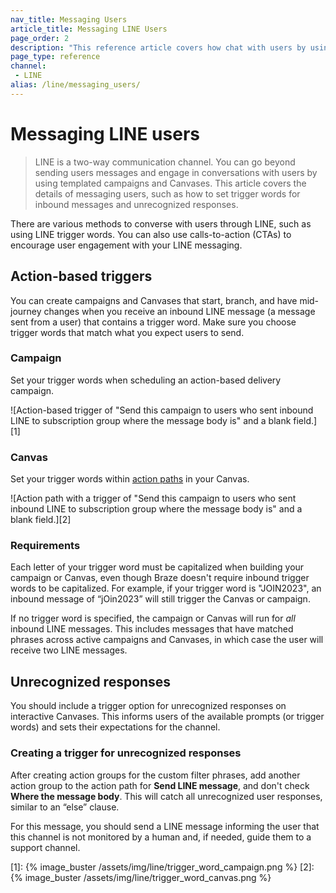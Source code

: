 ```yaml
---
nav_title: Messaging Users
article_title: Messaging LINE Users
page_order: 2
description: "This reference article covers how chat with users by using templated campaigns and Canvases."
page_type: reference
channel:
 - LINE
alias: /line/messaging_users/
---
```


# Messaging LINE users

> LINE is a two-way communication channel. You can go beyond sending users messages and engage in conversations with users by using templated campaigns and Canvases. This article covers the details of messaging users, such as how to set trigger words for inbound messages and unrecognized responses.

There are various methods to converse with users through LINE, such as using LINE trigger words. You can also use calls-to-action (CTAs) to encourage user engagement with your LINE messaging.

## Action-based triggers

You can create campaigns and Canvases that start, branch, and have mid-journey changes when you receive an inbound LINE message (a message sent from a user) that contains a trigger word. Make sure you choose trigger words that match what you expect users to send.

### Campaign

Set your trigger words when scheduling an action-based delivery campaign.

![Action-based trigger of "Send this campaign to users who sent inbound LINE to subscription group where the message body is" and a blank field.][1]

### Canvas

Set your trigger words within [action paths]({{site.baseurl}}/user_guide/engagement_tools/canvas/canvas_components/action_paths) in your Canvas.

![Action path with a trigger of "Send this campaign to users who sent inbound LINE to subscription group where the message body is" and a blank field.][2]

### Requirements

Each letter of your trigger word must be capitalized when building your campaign or Canvas, even though Braze doesn't require inbound trigger words to be capitalized. For example, if your trigger word is "JOIN2023", an inbound message of “jOin2023” will still trigger the Canvas or campaign.

If no trigger word is specified, the campaign or Canvas will run for *all* inbound LINE messages. This includes messages that have matched phrases across active campaigns and Canvases, in which case the user will receive two LINE messages.

## Unrecognized responses

You should include a trigger option for unrecognized responses on interactive Canvases. This informs users of the available prompts (or trigger words) and sets their expectations for the channel.

### Creating a trigger for unrecognized responses

After creating action groups for the custom filter phrases, add another action group to the action path for **Send LINE message**, and don't check **Where the message body**. This will catch all unrecognized user responses, similar to an “else” clause.

For this message, you should send a LINE message informing the user that this channel is not monitored by a human and, if needed, guide them to a support channel.

[1]: {% image_buster /assets/img/line/trigger_word_campaign.png %}
[2]: {% image_buster /assets/img/line/trigger_word_canvas.png %}